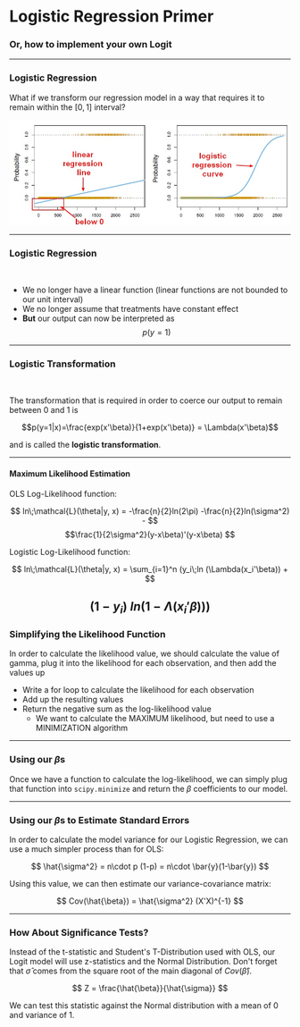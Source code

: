 # Logistic Regression Primer
### Or, how to implement your own Logit

---


### Logistic Regression

What if we transform our regression model in a way that requires it to remain within the $[0,1]$ interval?


![](linearVsLogit.jpg)


---

### Logistic Regression

<br>

- We no longer have a linear function (linear functions are not bounded to our unit interval)
- We no longer assume that treatments have constant effect
- **But** our output can now be interpreted as 
$$p(y=1)$$


---

### Logistic Transformation

<br>

The transformation that is required in order to coerce our output to remain between 0 and 1 is

$$p(y=1|x)=\frac{exp(x'\beta)}{1+exp(x'\beta)} = \Lambda(x'\beta)$$

and is called the **logistic transformation**.

---

#### Maximum Likelihood Estimation

OLS Log-Likelihood function:

$$ ln\;\mathcal{L}(\theta|y, x) = -\frac{n}{2}ln(2\pi) -\frac{n}{2}ln(\sigma^2) - $$
$$\frac{1}{2\sigma^2}(y-x\beta)'(y-x\beta)  $$

Logistic Log-Likelihood function:

$$ ln\;\mathcal{L}(\theta|y, x) = \sum_{i=1}^n (y_i\;ln (\Lambda(x_i'\beta)) + $$

$$ (1-y_i)\; ln (1-\Lambda(x_i'\beta))) $$
---

### Simplifying the Likelihood Function

In order to calculate the likelihood value, we should calculate the value of gamma, plug it into the likelihood for each observation, and then add the values up

- Write a for loop to calculate the likelihood for each observation
- Add up the resulting values
- Return the negative sum as the log-likelihood value
	- We want to calculate the MAXIMUM likelihood, but need to use a MINIMIZATION algorithm

---

### Using our $\beta$s

Once we have a function to calculate the log-likelihood, we can simply plug that function into `scipy.minimize` and return the $\beta$ coefficients to our model.

---

### Using our $\beta$s to Estimate Standard Errors

In order to calculate the model variance for our Logistic Regression, we can use a much simpler process than for OLS:

$$ \hat{\sigma^2} = n\cdot p (1-p) = n\cdot \bar{y}(1-\bar{y}) $$

Using this value, we can then estimate our variance-covariance matrix:

$$ Cov(\hat{\beta}) = \hat{\sigma^2} (X'X)^{-1} $$

---

### How About Significance Tests?

Instead of the t-statistic and Student's T-Distribution used with OLS, our Logit model will use z-statistics and the Normal Distribution. Don't forget that $\hat{\sigma}$ comes from the square root of the main diagonal of $Cov(\hat{\beta})$.

$$ Z = \frac{\hat{\beta}}{\hat{\sigma}} $$

We can test this statistic against the Normal distribution with a mean of 0 and variance of 1.


